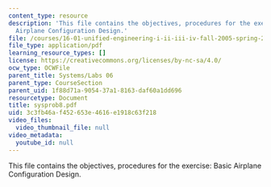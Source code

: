 ```yaml
---
content_type: resource
description: 'This file contains the objectives, procedures for the exercise: Basic
  Airplane Configuration Design.'
file: /courses/16-01-unified-engineering-i-ii-iii-iv-fall-2005-spring-2006/3c3fb46af452653e4616e1918c63f218_sysprob8.pdf
file_type: application/pdf
learning_resource_types: []
license: https://creativecommons.org/licenses/by-nc-sa/4.0/
ocw_type: OCWFile
parent_title: Systems/Labs 06
parent_type: CourseSection
parent_uid: 1f88d71a-9054-37a1-8163-daf60a1dd696
resourcetype: Document
title: sysprob8.pdf
uid: 3c3fb46a-f452-653e-4616-e1918c63f218
video_files:
  video_thumbnail_file: null
video_metadata:
  youtube_id: null
---
```

This file contains the objectives, procedures for the exercise: Basic Airplane Configuration Design.